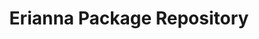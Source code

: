 ---
title: "Erianna Package Repository"
description: "Stay up-to-date with apt & yum packages, and Docker images"
intro: |
    As a service to the community, and for my own personal purposes I maintain several apt and yum repositories, and several Docker repositories. These packages and images are free for personal or business use

    Primarily I maintain PHP (5.6, 7.0, 7.1, (& 7.2 in TEST)), Nginx, GnuPG2, and several other utility packages. The source code for the build packages are maintained on Github. Each build is signed and tagged by my primary GnuPG2 key, then is built on TravisCI before being uploaded to it's respective repository.

    ## Why should I use these packages?

    There are several reasons you should consider using these packages:

    - The build process for these packages is completely open source, and can be independently verified.
    - Packages I maintain work exactly the same across Ubuntu, CentOS7, and RHEL7. They have an identical configuration across each platform, allowing you to have a consistent infrastructure across platforms.
    - Updates and security fixes are promptly released.
docker_intro: |
    As an alternative to installing these packages directly, I also maintain a Docker registry at https://hub.docker.com/r/charlesportwoodii/, with dockerized images of many of the packages I maintain.

    > While I maintain build Docker images for other platforms, currently I only maintain Ubuntu 16.04 Xenial Docker images for packages such as Nginx and PHP.
ubuntu_intro: |
    The new apt repository (apt.erianna.com) currently only supports Xenial (16.04) packages across two distributions: xenial/main and xenial/test. The test distribution contains software packages that are functional but that are not yet ready for prime time (such as PHP 7.2).

        apt-get update;
        apt-get install apt-transport-https -y;
        sh -c 'echo "deb https://apt.erianna.com/xenial/ xenial main" > /etc/apt/sources.list.d/apt.erianna.com.list';
        apt-get --allow-unauthenticated update;
        apt-get --allow-unauthenticated install gnupg2 gnutls3 -y;
        ldconfig;
        curl -qs https://www.erianna.com/key.asc | apt-key add -;
centos_intro: |
    > This is my legacy CentOS7 repository, which will soon be superceded.

        sh -c 'echo -e "[erianna]\nname=Erianna RPM Repository\nbaseurl=https://rpm.erianna.com/CentOS/7/x86_64\nenabled=1\ngpgcheck=0\nprotect=1\ngpgkey=https://www.erianna.com/key.asc" > /etc/yum.repos.d/rpm.erianna.com.repo';
        yum --enablerepo=erianna clean metadata;
        yum clean all;
        ldconfig;
rhel_intro: |
    > This is my legacy RHEL repository, which will soon be superceded.

        sh -c 'echo -e "[erianna]\nname=Erianna RPM Repository\nbaseurl=https://rpm.erianna.com/RHEL/7/x86_64\nenabled=1\ngpgcheck=0\nprotect=1\ngpgkey=https://www.erianna.com/key.asc" > /etc/yum.repos.d/rpm.erianna.com.repo';
        yum --enablerepo=erianna clean metadata;
        yum clean all;
        ldconfig;

package_list:
    - { name: "php-fpm-build" , display_name: "PHP FPM", versions: "5.6, 7.0, 7.1, 7.2" }
    - { name: "nginx-build" , display_name: "Nginx", versions: "stable, mainline" }
    - { name: "libassuan-build" , display_name: "libassuan", versions: "2.4.x" }
    - { name: "luajit-build" , display_name: "LuaJIT", versions: "2.0.4" }
    - { name: "libbrotli-build" , display_name: "LibBrotli", versions: "1.0" }
    - { name: "libgpgcrypt-build" , display_name: "LibGCrypt", versions: "1.7.6" }
    - { name: "libksba-build" , display_name: "LibKSBA", versions: "1.3.5" }
    - { name: "libgpgerror-build" , display_name: "LibGPGError", versions: "1.17" }
    - { name: "gnutls-build" , display_name: "GnuTLS", versions: "3.5.x" }
    - { name: "libnettle-build" , display_name: "LibNettle", versions: "3.3" }
    - { name: "gnupg2-build" , display_name: "GnuPG2", versions: "2.1.x" }

docker_images:
    - { namespace: "charlesportwoodii", repo: "xenial", tag: "php70" }
    - { namespace: "charlesportwoodii", repo: "xenial", tag: "php71" }
    - { namespace: "charlesportwoodii", repo: "xenial-test", tag: "php72" }
    - { namespace: "charlesportwoodii", repo: "xenial", tag: "apache2" }
    - { namespace: "charlesportwoodii", repo: "xenial", tag: "nginx" }
---